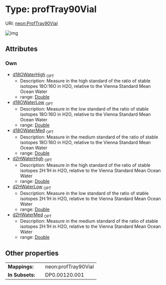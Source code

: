 
# Type: profTray90Vial




URI: [neon:ProfTray90Vial](https://data.neonscience.org/ProfTray90Vial)


![img](http://yuml.me/diagram/nofunky;dir:TB/class/[ProfTray90Vial&#124;d2HWaterLow:double%20%3F;d18OWaterLow:double%20%3F;d2HWaterMed:double%20%3F;d18OWaterMed:double%20%3F;d2HWaterHigh:double%20%3F;d18OWaterHigh:double%20%3F])

## Attributes


### Own

 * [d18OWaterHigh](d18OWaterHigh.md)  <sub>OPT</sub>
    * Description: Measure in the high standard of the ratio of stable isotopes 18O:16O in H2O, relative to the Vienna Standard Mean Ocean Water
    * range: [Double](types/Double.md)
 * [d18OWaterLow](d18OWaterLow.md)  <sub>OPT</sub>
    * Description: Measure in the low standard of the ratio of stable isotopes 18O:16O in H2O, relative to the Vienna Standard Mean Ocean Water
    * range: [Double](types/Double.md)
 * [d18OWaterMed](d18OWaterMed.md)  <sub>OPT</sub>
    * Description: Measure in the medium standard of the ratio of stable isotopes 18O:16O in H2O, relative to the Vienna Standard Mean Ocean Water
    * range: [Double](types/Double.md)
 * [d2HWaterHigh](d2HWaterHigh.md)  <sub>OPT</sub>
    * Description: Measure in the high standard of the ratio of stable isotopes 2H:1H in H2O, relative to the Vienna Standard Mean Ocean Water
    * range: [Double](types/Double.md)
 * [d2HWaterLow](d2HWaterLow.md)  <sub>OPT</sub>
    * Description: Measure in the low standard of the ratio of stable isotopes 2H:1H in H2O, relative to the Vienna Standard Mean Ocean Water
    * range: [Double](types/Double.md)
 * [d2HWaterMed](d2HWaterMed.md)  <sub>OPT</sub>
    * Description: Measure in the medium standard of the ratio of stable isotopes 2H:1H in H2O, relative to the Vienna Standard Mean Ocean Water
    * range: [Double](types/Double.md)

## Other properties

|  |  |  |
| --- | --- | --- |
| **Mappings:** | | neon:profTray90Vial |
| **In Subsets:** | | DP0.00120.001 |

